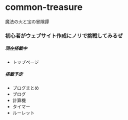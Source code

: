 # common-treasure
魔法の火と宝の冒険譚

### 初心者がウェブサイト作成にノリで挑戦してみるぜ

##### 現在搭載中
- トップページ

##### 搭載予定
- ブログまとめ
- ブログ
- 計算機
- タイマー
- ルーレット
